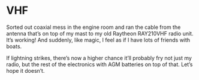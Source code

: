 # VHF

Sorted out coaxial mess in the engine room and ran the cable from the antenna that’s on top of my mast to my old Raytheon RAY210VHF radio unit.  It’s working!  And suddenly, like magic, I feel as if I have lots of friends with boats.

If lightning strikes, there’s now a higher chance it’ll probably fry not just my radio, but the rest of the electronics with AGM batteries on top of that.  Let’s hope it doesn’t.
